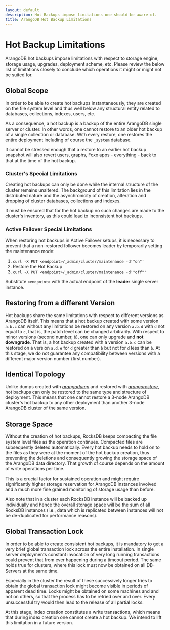 ```yaml
---
layout: default
description: Hot Backups impose limitations one should be aware of.
title: ArangoDB Hot Backup Limitations
---
```

Hot Backup Limitations
======================

ArangoDB hot backups impose limitations with respect to storage engine,
storage usage, upgrades, deployment scheme, etc. Please review the below
list of limitations closely to conclude which operations it might or might
not be suited for.

Global Scope
------------

In order to be able to create hot backups instantaneously, they are created
on the file system level and thus well below any structural entity related to
databases, collections, indexes, users, etc.

As a consequence, a hot backup is a backup of the entire ArangoDB single server
or cluster. In other words, one cannot restore to an older hot backup of a
single collection or database. With every restore, one restores the entire
deployment including of course the `_system` database.

It cannot be stressed enough that a restore to an earlier hot backup
snapshot will also revert users, graphs, Foxx apps - everything -
back to that at the time of the hot backup.

### Cluster's Special Limitations

Creating hot backups can only be done while the internal structure of the
cluster remains unaltered. The background of this limitation lies in the
distributed nature and the asynchronicity of creation, alteration and
dropping of cluster databases, collections and indexes.

It must be ensured that for the hot backup no such changes are made to the
cluster's inventory, as this could lead to inconsistent hot backups.

### Active Failover Special Limitations

When restoring hot backups in Active Failover setups, it is necessary to
prevent that a non-restored follower becomes leader by temporarily setting
the maintenance mode:

1. `curl -X PUT <endpoint>/_admin/cluster/maintenance -d'"on"'`
2. Restore the Hot Backup
3. `curl -X PUT <endpoint>/_admin/cluster/maintenance -d'"off"'`

Substitute `<endpoint>` with the actual endpoint of the **leader**
single server instance.

Restoring from a different Version
----------------------------------

Hot backups share the same limitations with respect to different versions
as ArangoDB itself. This means that a hot backup created with some version
`a.b.c` can without any limitations be restored on any version `a.b.d` with
`d` not equal to `c`, that is, the patch level can be changed arbitrarily.
With respect to minor versions (second number, `b`), one can only upgrade
and **not downgrade**. That is, a hot backup created with a version `a.b.c`
can be restored on a version `a.d.e` for `d` greater than `b` but not for `d`
less than `b`. At this stage, we do not guarantee any compatibility between
versions with a different major version number (first number).

Identical Topology
------------------

Unlike dumps created with [_arangodump_](backup-restore.html) and restored 
with [_arangorestore_](backup-restore.html),
hot backups can only be restored to the same type and structure of deployment.
This means that one cannot restore a 3-node ArangoDB cluster's hot backup to
any other deployment than another 3-node ArangoDB cluster of the same version.


Storage Space
-------------

Without the creation of hot backups, RocksDB keeps compacting the file system
level files as the operation continues. Compacted files are subsequently
deleted automatically. Every hot backup needs to hold on to the
files as they were at the moment of the hot backup creation, thus preventing
the deletions and consequently growing the storage space of the ArangoDB
data directory. That growth of course depends on the amount of write operations
per time.

This is a crucial factor for sustained operation and might require
significantly higher storage reservation for ArangoDB instances involved and
a much more fine grained monitoring of storage usage than before.

Also note that in a cluster each RocksDB instance will be backed up
individually and hence the overall storage space will be the sum of all
RocksDB instances (i.e., data which is replicated between instances will
not be de-duplicated for performance reasons).

Global Transaction Lock
-----------------------

In order to be able to create consistent hot backups, it is mandatory to get
a very brief global transaction lock across the entire installation.
In single server deployments constant invocation of very long running
transactions could prevent that from ever happening during a timeout period.
The same holds true for clusters, where this lock must now be obtained on all
DB-Servers at the same time.

Especially in the cluster the result of these successively longer tries to
obtain the global transaction lock might become visible in periods of apparent
dead time. Locks might be obtained on some machines and and not on others, so
that the process has to be retried over and over. Every unsuccessful try would
then lead to the release of all partial locks.

At this stage, index creation constitutes a write transactions, which means
that during index creation one cannot create a hot backup. We intend to lift
this limitation in a future version.
